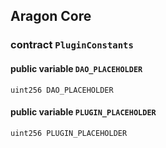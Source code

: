 ## Aragon Core

###  contract `PluginConstants`

#### public variable `DAO_PLACEHOLDER`

```solidity
uint256 DAO_PLACEHOLDER 
```

#### public variable `PLUGIN_PLACEHOLDER`

```solidity
uint256 PLUGIN_PLACEHOLDER 
```

